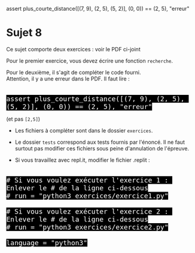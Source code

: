 assert plus_courte_distance([(7, 9), (2, 5), (5, 2)], (0, 0)) == (2, 5), "erreur"

# Sujet 8

Ce sujet comporte deux exercices : voir le PDF ci-joint

Pour le premier exercice, vous devez écrire une fonction `recherche`. 


Pour le deuxième, il s'agit de compléter le code fourni.  
Attention, il y a une erreur dans le PDF. Il faut lire :  
<pre><code style="background-color:black;color:white;width:100%;font-size: large;">
assert plus_courte_distance([(7, 9), (2, 5), (5, 2)], (0, 0)) == (2, 5), "erreur"</code></pre>  
(et pas `[2,5]`)


- Les fichiers à compléter sont dans le dossier `exercices`.

- Le dossier `tests` correspond aux tests fournis par l'énoncé.
Il ne faut surtout pas modifier ces fichiers sous peine d'annulation de l'épreuve.

- Si vous travaillez avec repl.it, modifier le fichier .replit :  
<pre><code style="background-color:black;color:white;width:100%;font-size: large;">
# Si vous voulez exécuter l'exercice 1 : Enlever le # de la ligne ci-dessous
# run = "python3 exercices/exercice1.py"

# Si vous voulez exécuter l'exercice 2 : Enlever le # de la ligne ci-dessous
# run = "python3 exercices/exercice2.py"

language = "python3"
</code></pre>
